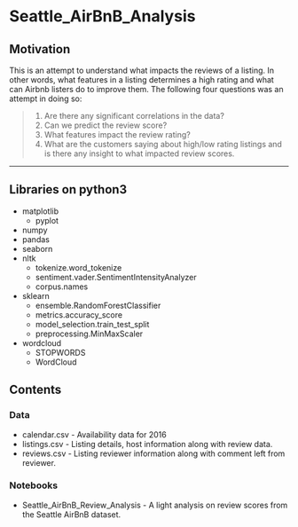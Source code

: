 # Seattle_AirBnB_Analysis

## Motivation
This is an attempt to understand what impacts the reviews of a listing. 
In other words, what features in a listing determines a high rating 
and what can Airbnb listers do to improve them. The following four questions was
an attempt in doing so:

> 1. Are there any significant correlations in the data?
> 2. Can we predict the review score?
> 3. What features impact the review rating?
> 4. What are the customers saying about high/low rating listings and is there any
insight to what impacted review scores.

---

## Libraries on python3

* matplotlib
  * pyplot
* numpy
* pandas
* seaborn
* nltk
  * tokenize.word_tokenize 
  * sentiment.vader.SentimentIntensityAnalyzer
  * corpus.names
* sklearn
  * ensemble.RandomForestClassifier
  * metrics.accuracy_score
  * model_selection.train_test_split
  * preprocessing.MinMaxScaler
* wordcloud
  * STOPWORDS
  * WordCloud

## Contents

### Data
 * calendar.csv - Availability data for 2016
 * listings.csv - Listing details, host information along with review data.
 * reviews.csv - Listing reviewer information along with comment left from reviewer.

### Notebooks
 * Seattle_AirBnB_Review_Analysis - A light analysis on review scores from the Seattle AirBnB dataset.


